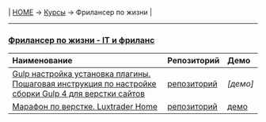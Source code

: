 | [HOME](https://github.com/vik-vavilikhin/vik-vavilikhin.github.io) 
&rarr; [Курсы](https://github.com/vik-vavilikhin/Courses) &rarr; Фрилансер по жизни |

-------------------------------------------------------------------------------
### **[Фрилансер по жизни - IT и фриланс](https://www.youtube.com/channel/UCedskVwIKiZJsO8XdJdLKnA)**
|                      Наименование                      | Репозиторий | Демо |
|:-------------------------------------------------------|:------------|:-----|
|[Gulp настройка установка плагины. Пошаговая инструкция по настройке сборки Gulp 4 для верстки сайтов](https://www.youtube.com/watch?v=stFOy0Noahg)|[репозиторий](https://github.com/vik-vavilikhin/Courses/tree/master/Freelancer)|_[демо]_|
|[Марафон по верстке. Luxtrader Home](https://www.youtube.com/watch?v=GNvcGNx5zgQ&list=PLM6XATa8CAG6MOSVCJPNS9ARQ518hPBjF)|[репозиторий](https://github.com/vik-vavilikhin/Courses/tree/master/Freelancer/LuxtraderHome)|[демо](https://vik-vavilikhin.github.io/Courses/Freelancer/LuxtraderHome/)|
